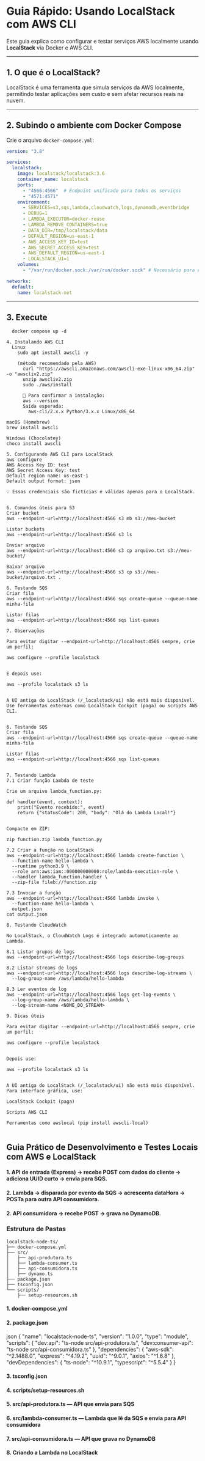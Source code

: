 # Guia Rápido: Usando LocalStack com AWS CLI

Este guia explica como configurar e testar serviços AWS localmente usando **LocalStack** via Docker e AWS CLI.

---

## 1. O que é o LocalStack?
LocalStack é uma ferramenta que simula serviços da AWS localmente, permitindo testar aplicações sem custo e sem afetar recursos reais na nuvem.

---

## 2. Subindo o ambiente com Docker Compose

Crie o arquivo `docker-compose.yml`:

```yaml
version: "3.8"

services:
  localstack:
    image: localstack/localstack:3.6
    container_name: localstack
    ports:
      - "4566:4566"  # Endpoint unificado para todos os serviços
      - "4571:4571"
    environment:
      - SERVICES=s3,sqs,lambda,cloudwatch,logs,dynamodb,eventbridge
      - DEBUG=1
      - LAMBDA_EXECUTOR=docker-reuse
      - LAMBDA_REMOVE_CONTAINERS=true
      - DATA_DIR=/tmp/localstack/data
      - DEFAULT_REGION=us-east-1
      - AWS_ACCESS_KEY_ID=test
      - AWS_SECRET_ACCESS_KEY=test
      - AWS_DEFAULT_REGION=us-east-1
      - LOCALSTACK_UI=1
    volumes:
      - "/var/run/docker.sock:/var/run/docker.sock" # Necessário para execução de Lambdas

networks:
  default:
    name: localstack-net
```
---

## 3. Execute
```
  docker compose up -d

4. Instalando AWS CLI
  Linux
    sudo apt install awscli -y

    (método recomendado pela AWS)
      curl "https://awscli.amazonaws.com/awscli-exe-linux-x86_64.zip" -o "awscliv2.zip"
      unzip awscliv2.zip
      sudo ./aws/install

      📌 Para confirmar a instalação:
      aws --version
      Saída esperada:
        aws-cli/2.x.x Python/3.x.x Linux/x86_64

macOS (Homebrew)
brew install awscli

Windows (Chocolatey)
choco install awscli

5. Configurando AWS CLI para LocalStack
aws configure
AWS Access Key ID: test
AWS Secret Access Key: test
Default region name: us-east-1
Default output format: json

💡 Essas credenciais são fictícias e válidas apenas para o LocalStack.


6. Comandos úteis para S3
Criar bucket
aws --endpoint-url=http://localhost:4566 s3 mb s3://meu-bucket

Listar buckets
aws --endpoint-url=http://localhost:4566 s3 ls

Enviar arquivo
aws --endpoint-url=http://localhost:4566 s3 cp arquivo.txt s3://meu-bucket/

Baixar arquivo
aws --endpoint-url=http://localhost:4566 s3 cp s3://meu-bucket/arquivo.txt .

6. Testando SQS
Criar fila
aws --endpoint-url=http://localhost:4566 sqs create-queue --queue-name minha-fila

Listar filas
aws --endpoint-url=http://localhost:4566 sqs list-queues

7. Observações

Para evitar digitar --endpoint-url=http://localhost:4566 sempre, crie um perfil:

aws configure --profile localstack


E depois use:

aws --profile localstack s3 ls


A UI antiga do LocalStack (/_localstack/ui) não está mais disponível. Use ferramentas externas como LocalStack Cockpit (paga) ou scripts AWS CLI.


6. Testando SQS
Criar fila
aws --endpoint-url=http://localhost:4566 sqs create-queue --queue-name minha-fila

Listar filas
aws --endpoint-url=http://localhost:4566 sqs list-queues


7. Testando Lambda
7.1 Criar função Lambda de teste

Crie um arquivo lambda_function.py:

def handler(event, context):
    print("Evento recebido:", event)
    return {"statusCode": 200, "body": "Olá do Lambda Local!"}


Compacte em ZIP:

zip function.zip lambda_function.py

7.2 Criar a função no LocalStack
aws --endpoint-url=http://localhost:4566 lambda create-function \
  --function-name hello-lambda \
  --runtime python3.9 \
  --role arn:aws:iam::000000000000:role/lambda-execution-role \
  --handler lambda_function.handler \
  --zip-file fileb://function.zip

7.3 Invocar a função
aws --endpoint-url=http://localhost:4566 lambda invoke \
  --function-name hello-lambda \
  output.json
cat output.json

8. Testando CloudWatch

No LocalStack, o CloudWatch Logs é integrado automaticamente ao Lambda.

8.1 Listar grupos de logs
aws --endpoint-url=http://localhost:4566 logs describe-log-groups

8.2 Listar streams de logs
aws --endpoint-url=http://localhost:4566 logs describe-log-streams \
  --log-group-name /aws/lambda/hello-lambda

8.3 Ler eventos de log
aws --endpoint-url=http://localhost:4566 logs get-log-events \
  --log-group-name /aws/lambda/hello-lambda \
  --log-stream-name <NOME_DO_STREAM>

9. Dicas úteis

Para evitar digitar --endpoint-url=http://localhost:4566 sempre, crie um perfil:

aws configure --profile localstack


Depois use:

aws --profile localstack s3 ls


A UI antiga do LocalStack (/_localstack/ui) não está mais disponível.
Para interface gráfica, use:

LocalStack Cockpit (paga)

Scripts AWS CLI

Ferramentas como awslocal (pip install awscli-local)


```
## Guia Prático de Desenvolvimento e Testes Locais com AWS e LocalStack

  #### 1. API de entrada (Express) → recebe POST com dados do cliente → adiciona UUID curto → envia para SQS.
  #### 2. Lambda → disparada por evento da SQS → acrescenta dataHora → POSTa para outra API consumidora.
  #### 2. API consumidora → recebe POST → grava no DynamoDB.

### Estrutura de Pastas
```
localstack-node-ts/
├── docker-compose.yml
├── src/
│   ├── api-produtora.ts
│   ├── lambda-consumer.ts
│   ├── api-consumidora.ts
│   ├── dynamo.ts
├── package.json
├── tsconfig.json
└── scripts/
    ├── setup-resources.sh
```

#### 1. docker-compose.yml
#### 2. package.json
json
{
  "name": "localstack-node-ts",
  "version": "1.0.0",
  "type": "module",
  "scripts": {
    "dev:api": "ts-node src/api-produtora.ts",
    "dev:consumer-api": "ts-node src/api-consumidora.ts"
  },
  "dependencies": {
    "aws-sdk": "^2.1488.0",
    "express": "^4.19.2",
    "uuid": "^9.0.1",
    "axios": "^1.6.8"
  },
  "devDependencies": {
    "ts-node": "^10.9.1",
    "typescript": "^5.5.4"
  }
}

#### 3. tsconfig.json
#### 4. scripts/setup-resources.sh
#### 5. src/api-produtora.ts — API que envia para SQS
#### 6. src/lambda-consumer.ts — Lambda que lê da SQS e envia para API consumidora
#### 7. src/api-consumidora.ts — API que grava no DynamoDB
#### 8. Criando a Lambda no LocalStack


